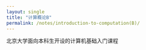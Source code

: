 ```yaml
---
layout: single
title: "计算概论B"
permalink: /notes/introduction-to-computation(B)/
---
```


北京大学面向本科生开设的计算机基础入门课程
